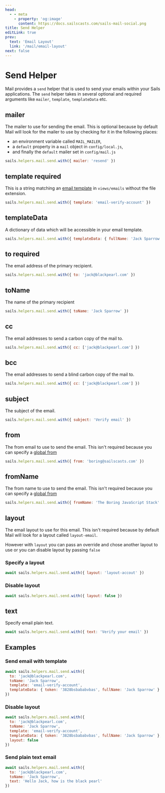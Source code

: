 ```yaml
---
head:
  - - meta
    - property: 'og:image'
      content: https://docs.sailscasts.com/sails-mail-social.png
title: Send Helper
editLink: true
prev:
  text: 'Email Layout'
  link: '/mail/email-layout'
next: false
---
```


# Send Helper

Mail provides a `send` helper that is used to send your emails within your Sails applications. The `send` helper takes in several optional and required arguments like `mailer`, `template`, `templateData` etc.

## mailer

The mailer to use for sending the email. This is optional because by default Mail will look for the mailer to use by checking for it in the following places:

- an environment variable called `MAIL_MAILER`,
- a `default` property in a `mail` object in `config/local.js`,
- and finally the `default` mailer set in `config/mail.js`

```js
sails.helpers.mail.send.with({ mailer: 'resend' })
```

## template <Badge type="danger">required</Badge>

This is a string matching an [email template](/mail/email-template) in `views/emails` without the file extension.

```js
sails.helpers.mail.send.with({ template: 'email-verify-account' })
```

## templateData

A dictionary of data which will be accessible in your email template.

```js
sails.helpers.mail.send.with({ templateData: { fullName: 'Jack Sparrow' } })
```

## to <Badge type="danger">required</Badge>

The email address of the primary recipient.

```js
sails.helpers.mail.send.with({ to: 'jack@blackpearl.com' })
```

## toName

The name of the primary recipient

```js
sails.helpers.mail.send.with({ toName: 'Jack Sparrow' })
```

## cc

The email addresses to send a carbon copy of the mail to.

```js
sails.helpers.mail.send.with({ cc: ['jack@blackpearl.com'] })
```

## bcc

The email addresses to send a blind carbon copy of the mail to.

```js
sails.helpers.mail.send.with({ cc: ['jack@blackpearl.com'] })
```

## subject

The subject of the email.

```js
sails.helpers.mail.send.with({ subject: 'Verify email' })
```

## from

The from email to use to send the email. This isn't required because you can specify a [global from](/mail/configuration#from)

```js
sails.helpers.mail.send.with({ from: 'boring@sailscasts.com' })
```

## fromName

The from name to use to send the email. This isn't required because you can specify a [global from](/mail/configuration#from)

```js
sails.helpers.mail.send.with({ fromName: 'The Boring JavaScript Stack' })
```

## layout

The email layout to use for this email. This isn't required because by default Mail will look for a layout called `layout-email`.

However with `layout` you can pass an override and chose another layout to use or you can disable layout by passing `false`

### Specify a layout

```js
await sails.helpers.mail.send.with({ layout: 'layout-accout' })
```

### Disable layout

```js
await sails.helpers.mail.send.with({ layout: false })
```

## text

Specify email plain text.

```js
await sails.helpers.mail.send.with({ text: 'Verify your email' })
```

## Examples

### Send email with template

```js
await sails.helpers.mail.send.with({
  to: 'jack@blackpearl.com',
  toName: 'Jack Sparrow',
  template: 'email-verify-account',
  templateData: { token: '3828bsbababvbas', fullName: 'Jack Sparrow' }
})
```

### Disable layout

```js
await sails.helpers.mail.send.with({
  to: 'jack@blackpearl.com',
  toName: 'Jack Sparrow',
  template: 'email-verify-account',
  templateData: { token: '3828bsbababvbas', fullName: 'Jack Sparrow' },
  layout: false
})
```

### Send plain text email

```js
await sails.helpers.mail.send.with({
  to: 'jack@blackpearl.com',
  toName: 'Jack Sparrow',
  text: 'Hello Jack, how is the black pearl'
})
```
